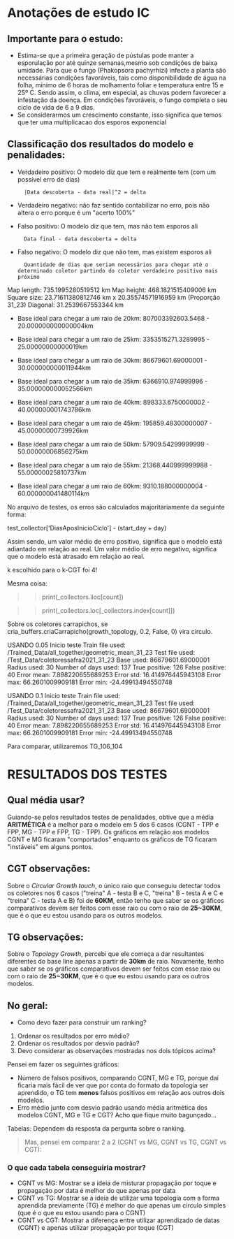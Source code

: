 # Anotações de estudo IC
## Importante para o estudo:
- Estima-se que a primeira geração de pústulas pode manter a esporulação por até quinze semanas,mesmo sob condições de baixa umidade. Para que o fungo (Phakopsora pachyrhizi) infecte a planta
    são necessárias condições favoráveis, tais como disponibilidade de água na folha, mínimo de 6
    horas de molhamento foliar e temperatura entre 15 e 25º C. Sendo assim, o clima, em especial,
    as chuvas podem favorecer a infestação da doença. Em condições favoráveis, o fungo completa o seu
    ciclo de vida de 6 a 9 dias.
- Se considerarmos um crescimento constante, isso significa que temos que ter uma multiplicacao dos esporos exponencial

## Classificação dos resultados do modelo e penalidades:

- Verdadeiro positivo: O modelo diz que tem e realmente tem (com um possível erro de dias) 

        |Data descoberta - data real|^2 = delta

- Verdadeiro negativo: não faz sentido contabilizar no erro, pois não altera o erro porque é um "acerto 100%"
    
    
- Falso positivo: O modelo diz que tem, mas não tem esporos ali

        Data final - data descoberta = delta

- Falso negativo: O modelo diz que não tem, mas existem esporos ali

        Quantidade de dias que seriam necessários para chegar até o determinado coletor partindo do coletor verdadeiro positivo mais próximo

Map length: 735.1995280519512 km
Map height: 468.1821515409006 km
Square size: 23.71611380812746 km x 20.35574571916959 km (Proporção 31_23)
Diagonal: 31.2539667553344 km

- Base ideal para chegar a um raio de 20km: 807003392603.5468 - 20.000000000000004km

- Base ideal para chegar a um raio de 25km: 3353515271.3289995 - 25.00000000000019km

- Base ideal para chegar a um raio de 30km: 86679601.69000001 - 30.000000000011944km

- Base ideal para chegar a um raio de 35km: 6366910.974999996 - 35.000000000052566km

- Base ideal para chegar a um raio de 40km: 898333.6750000002 - 40.000000001743786km

- Base ideal para chegar a um raio de 45km: 195859.48300000007 - 45.00000000739926km

- Base ideal para chegar a um raio de 50km: 57909.54299999999 - 50.00000006856275km

- Base ideal para chegar a um raio de 55km: 21368.440999999988 - 55.00000025810737km

- Base ideal para chegar a um raio de 60km: 9310.188000000004 - 60.000000041480114km

No arquivo de testes, os erros são calculados majoritariamente da seguinte forma:

test_collector['DiasAposInicioCiclo'] - (start_day + day)

Assim sendo, um valor médio de erro positivo, significa que o modelo está adiantado em relação ao real. Um valor médio de erro negativo, significa que o modelo está atrasado em relação ao real.

k escolhido para o k-CGT foi 4!

Mesma coisa:

>> print(_collectors.iloc[count])

>> print(_collectors.loc[_collectors.index[count]])


Sobre os coletores carrapichos, se cria_buffers.criaCarrapicho(growth_topology, 0.2, False, 0) vira circulo.

USANDO 0.05
Inicio teste
Train file used: /Trained_Data/all_together/geometric_mean_31_23
Test file used: /Test_Data/coletoressafra2021_31_23
Base used: 86679601.69000001
Radius used: 30
Number of days used: 137
True positive: 126
False positive: 40
Error mean: 7.898220655689253
Error std: 16.414976445943108
Error max: 66.2601009909181
Error min: -24.49913494550748

USANDO 0.1
Inicio teste
Train file used: /Trained_Data/all_together/geometric_mean_31_23
Test file used: /Test_Data/coletoressafra2021_31_23
Base used: 86679601.69000001
Radius used: 30
Number of days used: 137
True positive: 126
False positive: 40
Error mean: 7.898220655689253
Error std: 16.414976445943108
Error max: 66.2601009909181
Error min: -24.49913494550748


Para comparar, utilizaremos TG_106_104




# RESULTADOS DOS TESTES

## Qual média usar?
Guiando-se pelos resultados testes de penalidades, obtive que a média __ARITMÉTICA__ é a melhor para o modelo em 5 dos 6 casos (CGNT - TPP e FPP, MG - TPP e FPP, TG - TPP). Os gráficos em relação aos modelos CGNT e MG ficaram "comportados" enquanto os gráficos de TG ficaram "instáveis" em alguns pontos.

## CGT observações:
Sobre o _Circular Growth touch_, o único raio que conseguiu detectar todos os coletores nos 6 casos ("treina" A - testa B e C, "treina" B - testa A e C e "treina" C - testa A e B) foi de __60KM__, então tenho que saber se os gráficos comparativos devem ser feitos com esse raio ou com o raio de __25~30KM__, que é o que eu estou usando para os outros modelos.

## TG observações:
Sobre o _Topology Growth_, percebi que ele começa a dar resultantes diferentes do base line apenas a partir de __30km__ de raio. Novamente, tenho que saber se os gráficos comparativos devem ser feitos com esse raio ou com o raio de __25~30KM__, que é o que eu estou usando para os outros modelos.

## No geral:

- Como devo fazer para construir um ranking?
1. Ordenar os resultados por erro médio?
2. Ordenar os resultados por desvio padrão?
3. Devo considerar as observações mostradas nos dois tópicos acima?

Pensei em fazer os seguintes gráficos:
- Número de falsos positivos, comparando CGNT, MG e TG, porque daí ficaria mais fácil de ver que por conta do formato da topologia ser aprendido, o TG tem __menos__ falsos positivos em relação aos outros dois modelos.
- Erro médio junto com desvio padrão usando média aritmética dos modelos CGNT, MG e TG e CGT? Acho que fique muito bagunçado...

Tabelas:
Dependem da resposta da pergunta sobre o ranking.

> Mas, pensei em comparar 2 a 2 (CGNT vs MG, CGNT vs TG, CGNT vs CGT):

### O que cada tabela conseguiria mostrar?
- CGNT vs MG: Mostrar se a ideia de misturar propagação por toque e propagação por data é melhor do que apenas por data
- CGNT vs TG: Mostrar se a ideia de utilizar uma topologia com a forma aprendida previamente (TG) é melhor do que apenas um círculo simples (que é o que eu estou usando para o CGNT)
- CGNT vs CGT: Mostrar a diferença entre utilizar aprendizado de datas (CGNT) e apenas utilizar propagação por toque (CGT)
